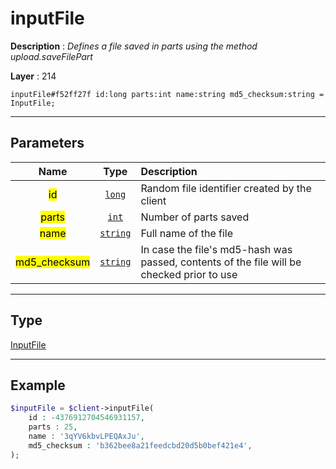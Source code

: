# inputFile

**Description** : *Defines a file saved in parts using the method upload\.saveFilePart*

**Layer** : 214

```tl
inputFile#f52ff27f id:long parts:int name:string md5_checksum:string = InputFile;
```

---

## Parameters

| Name | Type | Description |
| :---: | :---: | :--- |
| <mark>id</mark> | [`long`](type/long) | Random file identifier created by the client |
| <mark>parts</mark> | [`int`](type/int) | Number of parts saved |
| <mark>name</mark> | [`string`](type/string) | Full name of the file |
| <mark>md5_checksum</mark> | [`string`](type/string) | In case the file's md5-hash was passed, contents of the file will be checked prior to use |

---

## Type

[InputFile](type/InputFile)

---

## Example

```php
$inputFile = $client->inputFile(
	id : -4376912704546931157,
	parts : 25,
	name : '3qYV6kbvLPEQAxJu',
	md5_checksum : 'b362bee8a21feedcbd20d5b0bef421e4',
);
```